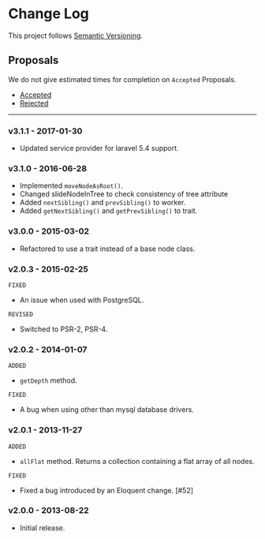 # Change Log

This project follows [Semantic Versioning](CONTRIBUTING.md).

## Proposals

We do not give estimated times for completion on `Accepted` Proposals.

- [Accepted](https://github.com/cartalyst/nested-sets/labels/Accepted)
- [Rejected](https://github.com/cartalyst/nested-sets/labels/Rejected)

---

### v3.1.1 - 2017-01-30

- Updated service provider for laravel 5.4 support.

### v3.1.0 - 2016-06-28

- Implemented `moveNodeAsRoot()`.
- Changed slideNodeInTree to check consistency of tree attribute
- Added `nextSibling()` and `prevSibling()` to worker.
- Added `getNextSibling()` and `getPrevSibling()` to trait.

### v3.0.0 - 2015-03-02

- Refactored to use a trait instead of a base node class.

### v2.0.3 - 2015-02-25

`FIXED`

- An issue when used with PostgreSQL.

`REVISED`

- Switched to PSR-2, PSR-4.

### v2.0.2 - 2014-01-07

`ADDED`

- `getDepth` method.

`FIXED`

- A bug when using other than mysql database drivers.

### v2.0.1 - 2013-11-27

`ADDED`

- `allFlat` method. Returns a collection containing a flat array of all nodes.

`FIXED`

- Fixed a bug introduced by an Eloquent change. [#52]

### v2.0.0 - 2013-08-22

- Initial release.
